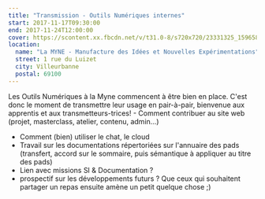 ```yaml
---
title: "Transmission - Outils Numériques internes"
start: 2017-11-17T09:30:00
end: 2017-11-24T12:00:00
cover: https://scontent.xx.fbcdn.net/v/t31.0-8/s720x720/23331325_1596587010401759_6812258553706190102_o.jpg?oh=6f22312df53310a38fb3b914630b42f3&oe=5B09D839
location:
  name: "La MYNE - Manufacture des Idées et Nouvelles Expérimentations"
  street: 1 rue du Luizet
  city: Villeurbanne
  postal: 69100
---
```

 Les Outils Numériques à la Myne commencent à être bien en place. C'est donc le moment de transmettre leur usage en pair-à-pair, bienvenue aux apprentis et aux transmetteurs-trices! - Comment contribuer au site web (projet, masterclass, atelier, contenu, admin...)
- Comment (bien) utiliser le chat, le cloud
- Travail sur les documentations répertoriées sur l'annuaire des pads (transfert, accord sur le sommaire, puis sémantique à appliquer au titre des pads)
- Lien avec missions SI & Documentation ?
- prospectif sur les développements futurs ?
Que ceux qui souhaitent partager un repas ensuite amène un petit quelque chose ;)
